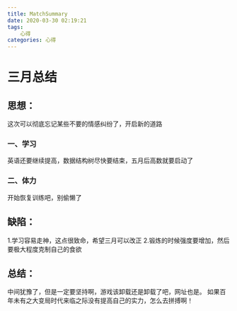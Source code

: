 ```yaml
---
title: MatchSummary
date: 2020-03-30 02:19:21
tags:
    心得
categories: 心得
---
```

# 三月总结
## 思想：
这次可以彻底忘记某些不要的情感纠纷了，开启新的道路
### 一、学习
英语还要继续提高，数据结构树尽快要结束，五月后高数就要启动了
### 二、体力
开始恢复训练吧，别偷懒了
## 缺陷：
1.学习容易走神，这点很致命，希望三月可以改正
2.锻炼的时候强度要增加，然后要极大程度克制自己的食欲

## 总结：
中间犹豫了，但是一定要坚持啊，游戏该卸载还是卸载了吧，网址也是。
如果百年未有之大变局时代来临之际没有提高自己的实力，怎么去拼搏啊！